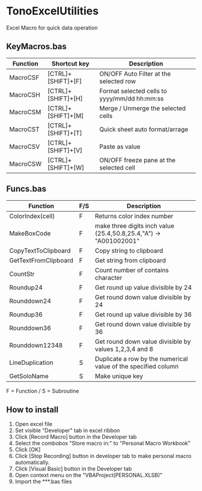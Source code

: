 # TonoExcelUtilities
Excel Macro for quick data operation

## KeyMacros.bas

|  Function  |  Shortcut key  |  Description  |
| ---- | ---- | ---- |
|  MacroCSF  |  [CTRL]+[SHIFT]+[F]  |  ON/OFF Auto Filter at the selected row  |
|  MacroCSH  |  [CTRL]+[SHIFT]+[H]  |  Format selected cells to yyyy/mm/dd hh:mm:ss  |
|  MacroCSM  |  [CTRL]+[SHIFT]+[M]  |  Merge / Unmerge the selected cells  |
|  MacroCST  |  [CTRL]+[SHIFT]+[T]  |  Quick sheet auto format/arrage  |
|  MacroCSV  |  [CTRL]+[SHIFT]+[V]  |  Paste as value  |
|  MacroCSW  |  [CTRL]+[SHIFT]+[W]  |  ON/OFF freeze pane at the selected cell  |

## Funcs.bas

|  Function  |  F/S |  Description  |
| ---- | ---- | ---- |
|  ColorIndex(cell)  | F  | Returns color index number  |
|  MakeBoxCode  | F  | make three digits inch value (25.4,50.8,25.4,"A") -> "A001002001"  |
|  CopyTextToClipboard  | F  | Copy string to clipboard  |
|  GetTextFromClipboard  | F  | Get string from clipboard  |
|  CountStr  | F  | Count number of contains character |
|  Roundup24  | F  | Get round up value divisible by 24 |
|  Rounddown24  | F  | Get round down value divisible by 24 |
|  Roundup36  | F  | Get round up value divisible by 36 |
|  Rounddown36  | F  | Get round down value divisible by 36 |
|  Rounddown12348  | F  | Get round down value divisible by values 1,2,3,4 and 8 |
|  LineDuplication  | S  | Duplicate a row by the numerical value of the specified column |
|  GetSoloName  | S  | Make unique key |

F = Function / S = Subroutine

## How to install

1. Open excel file
2. Set visible "Developer" tab in excel ribbon
3. Click [Record Macro] button in the Developer tab
4. Select the combobox "Store macro in:" to "Personal Macro Workbook" 
5. Click [OK]
6. Click [Stop Recording] button in developer tab to make personal macro automatically.
7. Click [Visual Basic] button in the Developer tab
8. Open context menu on the "VBAProject(PERSONAL.XLSB)"
9. Import the ***.bas files



